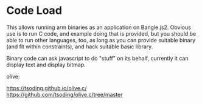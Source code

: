 # Code Load

This allows running arm binaries as an application on
Bangle.js2. Obvious use is to run C code, and example doing that is
provided, but you should be able to run other languages, too, as long
as you can provide suitable binary (and fit within constraints), and
hack suitable basic library.

Binary code can ask javascript to do "stuff" on its behalf, currently
it can display text and display bitmap.

olive:

https://tsoding.github.io/olive.c/
https://github.com/tsoding/olive.c/tree/master

